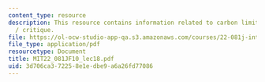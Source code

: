 ```yaml
---
content_type: resource
description: This resource contains information related to carbon limitation options
  / critique.
file: https://ol-ocw-studio-app-qa.s3.amazonaws.com/courses/22-081j-introduction-to-sustainable-energy-fall-2010/3d706ca372258e1edbe9a6a26fd77086_MIT22_081JF10_lec18.pdf
file_type: application/pdf
resourcetype: Document
title: MIT22_081JF10_lec18.pdf
uid: 3d706ca3-7225-8e1e-dbe9-a6a26fd77086
---
```

